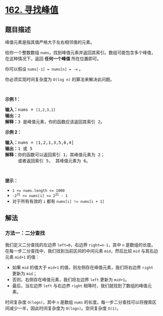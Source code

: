 # [162. 寻找峰值](https://leetcode.cn/problems/find-peak-element)

## 题目描述

<!-- 这里写题目描述 -->

<p>峰值元素是指其值严格大于左右相邻值的元素。</p>

<p>给你一个整数数组&nbsp;<code>nums</code>，找到峰值元素并返回其索引。数组可能包含多个峰值，在这种情况下，返回 <strong>任何一个峰值</strong> 所在位置即可。</p>

<p>你可以假设&nbsp;<code>nums[-1] = nums[n] = -∞</code> 。</p>

<p>你必须实现时间复杂度为 <code>O(log n)</code><em> </em>的算法来解决此问题。</p>

<p>&nbsp;</p>

<p><strong>示例 1：</strong></p>

<pre>
<strong>输入：</strong>nums = <code>[1,2,3,1]</code>
<strong>输出：</strong>2
<strong>解释：</strong>3 是峰值元素，你的函数应该返回其索引 2。</pre>

<p><strong>示例&nbsp;2：</strong></p>

<pre>
<strong>输入：</strong>nums = <code>[</code>1,2,1,3,5,6,4]
<strong>输出：</strong>1 或 5 
<strong>解释：</strong>你的函数可以返回索引 1，其峰值元素为 2；
&nbsp;    或者返回索引 5， 其峰值元素为 6。
</pre>

<p>&nbsp;</p>

<p><strong>提示：</strong></p>

<ul>
	<li><code>1 &lt;= nums.length &lt;= 1000</code></li>
	<li><code>-2<sup>31</sup> &lt;= nums[i] &lt;= 2<sup>31</sup> - 1</code></li>
	<li>对于所有有效的 <code>i</code> 都有 <code>nums[i] != nums[i + 1]</code></li>
</ul>

## 解法

<!-- 这里可写通用的实现逻辑 -->

### 方法一：二分查找

我们定义二分查找的左边界 `left=0`，右边界 `right=n-1`，其中 `n` 是数组的长度。在每一步二分查找中，我们找到当前区间的中间元素 `mid`，然后比较 `mid` 与其右边元素 `mid+1` 的值：

-   如果 `mid` 的值大于 `mid+1` 的值，则左侧存在峰值元素，我们将右边界 `right` 更新为 `mid`；
-   否则，右侧存在峰值元素，我们将左边界 `left` 更新为 `mid+1`。
-   最后，当左边界 `left` 与右边界 `right` 相等时，我们就找到了数组的峰值元素。

时间复杂度 `O(logn)`，其中 `n` 是数组 `nums` 的长度。每一步二分查找可以将搜索区间减少一半，因此时间复杂度为 `O(logn)`。空间复杂度 `O(1)`。

